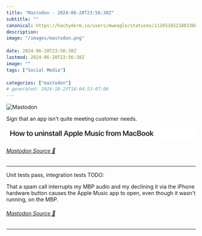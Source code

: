```yaml
---
title: "Mastodon - 2024-06-20T23:56:38Z"
subtitle: ""
canonical: https://hachyderm.io/users/mweagle/statuses/112651652180336002
description:
image: "/images/mastodon.png"

date: 2024-06-20T23:56:38Z
lastmod: 2024-06-20T23:56:38Z
image: ""
tags: ["Social Media"]

categories: ["mastodon"]
# generated: 2024-10-23T18:04:53-07:00
---
```

![Mastodon](/images/mastodon.png)

<p>Sign that an app isn&#39;t quite meeting customer needs.</p>

![How to uninstall Apple Music from MacBook](6a28e0fd655950f6.png)

###### [Mastodon Source 🐘](https://hachyderm.io/@mweagle/112651652180336002)

___

<p>Unit tests pass, integration tests TODO:</p><p>That a spam call interrupts my MBP audio and my declining it via the iPhone hardware button causes the Apple Music app to open, even though it wasn&#39;t running, on the MBP.</p>


###### [Mastodon Source 🐘](https://hachyderm.io/@mweagle/112651680313481161)

___
